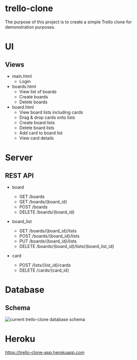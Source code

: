 # trello-clone

The purpose of this project is to create a simple Trello clone for demonstration purposes.

# UI

## Views

* main.html
    * Login
* boards.html
    * View list of boards
    * Create boards
    * Delete boards
* board.html
    * View board lists including cards
    * Drag & drop cards onto lists
    * Create board lists
    * Delete board lists
    * Add card to board list
    * View card details

# Server

## REST API

* board
    * GET /boards
    * GET /boards/{board_id}
    * POST /boards
    * DELETE /boards/{board_id}

* board_list
    * GET /boards/{board_id}/lists
    * POST /boards/{board_id}/lists
    * PUT /boards/{board_id}/lists
    * DELETE /boards/{board_id}/lists/{board_list_id}

* card
    * POST /lists/{list_id}/cards
    * DELETE /cards/{card_id}

# Database

## Schema 
![current trello-clone database schema](https://i.imgur.com/MsWygug.png)

# Heroku
https://trello-clone-app.herokuapp.com
